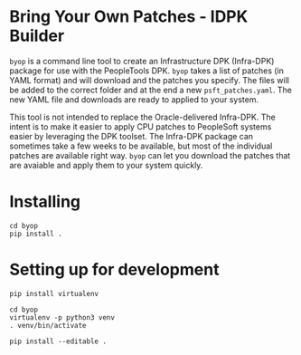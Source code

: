 # Bring Your Own Patches - IDPK Builder

`byop` is a command line tool to create an Infrastructure DPK (Infra-DPK) package for use with the PeopleTools DPK. `byop` takes a list of patches (in YAML format) and will download and the patches you specify. The files will be added to the correct folder and at the end a new `psft_patches.yaml`. The new YAML file and downloads are ready to applied to your system.

This tool is not intended to replace the Oracle-delivered Infra-DPK. The intent is to make it easier to apply CPU patches to PeopleSoft systems easier by leveraging the DPK toolset. The Infra-DPK package can sometimes take a few weeks to be available, but most of the individual patches are available right way. `byop` can let you download the patches that are avaiable and apply them to your system quickly.


# Installing
```
cd byop
pip install .
```

# Setting up for development
```
pip install virtualenv 

cd byop
virtualenv -p python3 venv
. venv/bin/activate

pip install --editable .
```